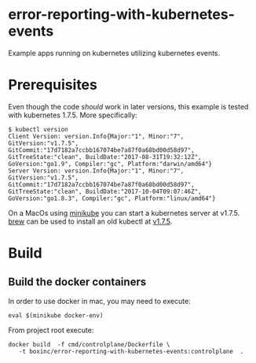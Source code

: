 # error-reporting-with-kubernetes-events

Example apps running on kubernetes utilizing kubernetes events.

# Prerequisites

Even though the code *should* work in later versions, this example is tested
with kubernetes 1.7.5. More specifically:

```
$ kubectl version
Client Version: version.Info{Major:"1", Minor:"7", GitVersion:"v1.7.5", GitCommit:"17d7182a7ccbb167074be7a87f0a68bd00d58d97", GitTreeState:"clean", BuildDate:"2017-08-31T19:32:12Z", GoVersion:"go1.9", Compiler:"gc", Platform:"darwin/amd64"}
Server Version: version.Info{Major:"1", Minor:"7", GitVersion:"v1.7.5", GitCommit:"17d7182a7ccbb167074be7a87f0a68bd00d58d97", GitTreeState:"clean", BuildDate:"2017-10-04T09:07:46Z", GoVersion:"go1.8.3", Compiler:"gc", Platform:"linux/amd64"}
```

On a MacOs using
[minikube](https://kubernetes.io/docs/tasks/tools/install-minikube/) you can
start a kubernetes server at v1.7.5.
[brew](https://brew.sh/) can be used to install an old kubectl at
[v1.7.5](https://github.com/Homebrew/homebrew-core/blob/8e0e4c9c9b1c4154f31f3313e6b5cfce7de79109/Formula/kubernetes-cli.rb#L5).


# Build

## Build the docker containers


In order to use docker in mac, you may need to execute:
```
eval $(minikube docker-env)
```

From project root execute:

```
docker build  -f cmd/controlplane/Dockerfile \
   -t boxinc/error-reporting-with-kubernetes-events:controlplane  .
```

